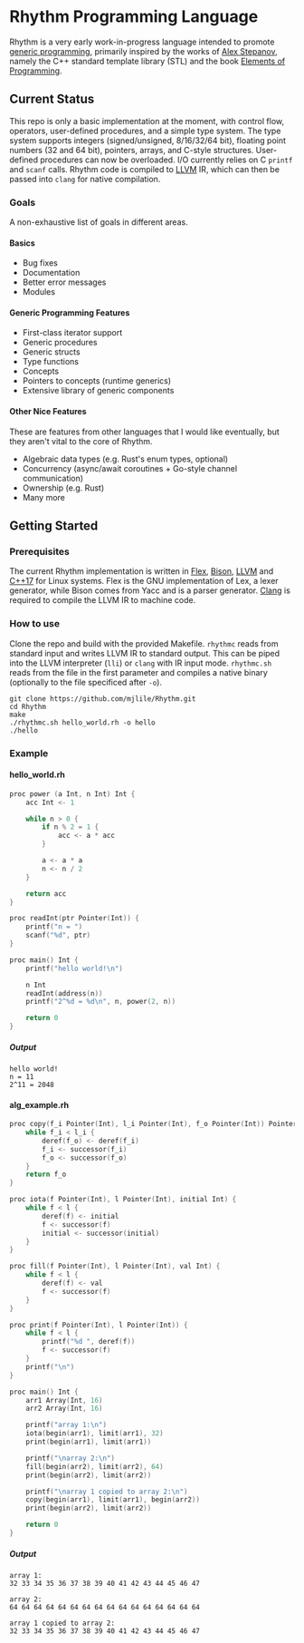 Rhythm Programming Language
===========================
Rhythm is a very early work-in-progress language intended to promote [generic programming](https://www.youtube.com/watch?v=iwJpxWHuZQY), primarily inspired by the works of [Alex Stepanov](http://stepanovpapers.com/), namely the C++ standard template library (STL) and the book [Elements of Programming](http://elementsofprogramming.com/).

Current Status
--------------
This repo is only a basic implementation at the moment, with control flow, operators, user-defined procedures, and a simple type system. The type system supports integers (signed/unsigned, 8/16/32/64 bit), floating point numbers (32 and 64 bit), pointers, arrays, and C-style structures. User-defined procedures can now be overloaded. I/O currently relies on C `printf` and `scanf` calls. Rhythm code is compiled to [LLVM](https://llvm.org/) IR, which can then be passed into `clang` for native compilation.

### Goals
A non-exhaustive list of goals in different areas.

#### Basics
* Bug fixes
* Documentation
* Better error messages
* Modules

#### Generic Programming Features
* First-class iterator support
* Generic procedures
* Generic structs
* Type functions
* Concepts
* Pointers to concepts (runtime generics)
* Extensive library of generic components

#### Other Nice Features
These are features from other languages that I would like eventually, but they aren't vital to the core of Rhythm.
* Algebraic data types (e.g. Rust's enum types, optional)
* Concurrency (async/await coroutines + Go-style channel communication)
* Ownership (e.g. Rust)
* Many more

Getting Started
---------------

### Prerequisites
The current Rhythm implementation is written in [Flex](https://github.com/westes/flex/), [Bison](https://www.gnu.org/software/bison/), [LLVM](https://llvm.org/) and [C++17](https://en.cppreference.com/w/cpp/17) for Linux systems. Flex is the GNU implementation of Lex, a lexer generator, while Bison comes from Yacc and is a parser generator. [Clang](https://clang.llvm.org/) is required to compile the LLVM IR to machine code.

### How to use
Clone the repo and build with the provided Makefile. `rhythmc` reads from standard input and writes LLVM IR to standard output. This can be piped into the LLVM interpreter (`lli`) or `clang` with IR input mode. `rhythmc.sh` reads from the file in the first parameter and compiles a native binary (optionally to the file specificed after `-o`).
```
git clone https://github.com/mjlile/Rhythm.git
cd Rhythm
make
./rhythmc.sh hello_world.rh -o hello
./hello
```
### Example
#### hello_world.rh
```c
proc power (a Int, n Int) Int {
    acc Int <- 1

    while n > 0 {
        if n % 2 = 1 {
            acc <- a * acc
        }

        a <- a * a
        n <- n / 2
    }

    return acc
}

proc readInt(ptr Pointer(Int)) {
    printf("n = ")
    scanf("%d", ptr)
}

proc main() Int {
    printf("hello world!\n")

    n Int
    readInt(address(n))
    printf("2^%d = %d\n", n, power(2, n))

    return 0
}

```
##### Output
```
hello world!
n = 11
2^11 = 2048
```

#### alg_example.rh
```c
proc copy(f_i Pointer(Int), l_i Pointer(Int), f_o Pointer(Int)) Pointer(Int) {
    while f_i < l_i {
        deref(f_o) <- deref(f_i)
        f_i <- successor(f_i)
        f_o <- successor(f_o)
    }
    return f_o
}

proc iota(f Pointer(Int), l Pointer(Int), initial Int) {
    while f < l {
        deref(f) <- initial
        f <- successor(f)
        initial <- successor(initial)
    }
}

proc fill(f Pointer(Int), l Pointer(Int), val Int) {
    while f < l {
        deref(f) <- val
        f <- successor(f)
    }
}

proc print(f Pointer(Int), l Pointer(Int)) {
    while f < l {
        printf("%d ", deref(f))
        f <- successor(f)
    }
    printf("\n")
}

proc main() Int {
    arr1 Array(Int, 16)
    arr2 Array(Int, 16)

    printf("array 1:\n")
    iota(begin(arr1), limit(arr1), 32)
    print(begin(arr1), limit(arr1))

    printf("\narray 2:\n")
    fill(begin(arr2), limit(arr2), 64)
    print(begin(arr2), limit(arr2))

    printf("\narray 1 copied to array 2:\n")
    copy(begin(arr1), limit(arr1), begin(arr2))
    print(begin(arr2), limit(arr2))

    return 0
}
```
##### Output
```
array 1:
32 33 34 35 36 37 38 39 40 41 42 43 44 45 46 47 

array 2:
64 64 64 64 64 64 64 64 64 64 64 64 64 64 64 64

array 1 copied to array 2:
32 33 34 35 36 37 38 39 40 41 42 43 44 45 46 47
```
